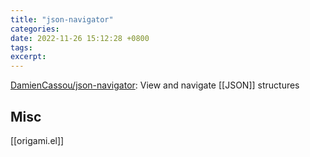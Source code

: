 ```yaml
---
title: "json-navigator"
categories: 
date: 2022-11-26 15:12:28 +0800
tags: 
excerpt: 
---
```




[DamienCassou/json-navigator](https://github.com/DamienCassou/json-navigator): View and navigate [[JSON]] structures



## Misc

[[origami.el]]


